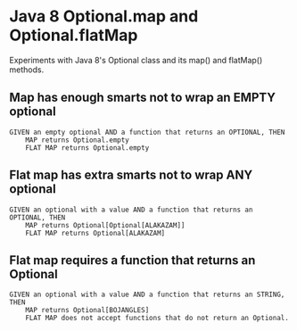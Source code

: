 # Java 8 Optional.map and Optional.flatMap
Experiments with Java 8's Optional class and its map() and flatMap() methods.

## Map has enough smarts not to wrap an EMPTY optional
```
GIVEN an empty optional AND a function that returns an OPTIONAL, THEN
	MAP returns Optional.empty
	FLAT MAP returns Optional.empty
```

## Flat map has extra smarts not to wrap ANY optional
```
GIVEN an optional with a value AND a function that returns an OPTIONAL, THEN
	MAP returns Optional[Optional[ALAKAZAM]]
	FLAT MAP returns Optional[ALAKAZAM]
```

## Flat map requires a function that returns an Optional
```
GIVEN an optional with a value AND a function that returns an STRING, THEN
	MAP returns Optional[BOJANGLES]
	FLAT MAP does not accept functions that do not return an Optional.
```
